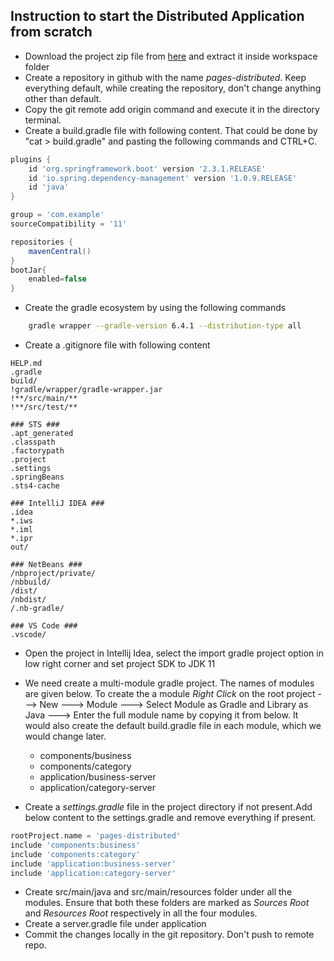 ## Instruction to start the Distributed Application from scratch
- Download the project zip file from [here](http://dell-edu-lab-store.s3.ap-south-1.amazonaws.com/repository/pages-distributed.zip)  and extract it inside workspace folder
- Create a repository in github with the name *pages-distributed*. Keep everything default, while creating the repository, don't change anything other than default.
- Copy the git remote add origin <path> command and execute it in the directory terminal.
- Create a build.gradle file with following content. That could be done by "cat > build.gradle" and pasting the following commands and CTRL+C.

```groovy
plugins {
	id 'org.springframework.boot' version '2.3.1.RELEASE'
	id 'io.spring.dependency-management' version '1.0.9.RELEASE'
	id 'java'
}

group = 'com.example'
sourceCompatibility = '11'

repositories {
	mavenCentral()
}
bootJar{
	enabled=false
}
```
- Create the gradle ecosystem by using the following commands
```sh
    gradle wrapper --gradle-version 6.4.1 --distribution-type all
```
- Create a .gitignore file with following content
```text
HELP.md
.gradle
build/
!gradle/wrapper/gradle-wrapper.jar
!**/src/main/**
!**/src/test/**

### STS ###
.apt_generated
.classpath
.factorypath
.project
.settings
.springBeans
.sts4-cache

### IntelliJ IDEA ###
.idea
*.iws
*.iml
*.ipr
out/

### NetBeans ###
/nbproject/private/
/nbbuild/
/dist/
/nbdist/
/.nb-gradle/

### VS Code ###
.vscode/
```
- Open the project in Intellij Idea, select the import gradle project option in low right corner and set project SDK to JDK 11
- We need create a multi-module gradle project. The names of modules are given below. To create the a module *Right Click* on the root project ---> New ---> Module ---> Select Module as Gradle and Library as Java ---> Enter the full module name by copying it from below.
  It would also create the default build.gradle file in each module, which we would change later.
  * components/business
  * components/category
  * application/business-server
  * application/category-server
  
- Create a *settings.gradle* file in the project directory if not present.Add below content to the settings.gradle and remove everything if present.
```groovy
rootProject.name = 'pages-distributed'
include 'components:business'
include 'components:category'
include 'application:business-server'
include 'application:category-server'
```
- Create src/main/java and src/main/resources folder under all the modules. Ensure that both these folders are marked as *Sources Root* and *Resources Root* respectively in all the four modules.
- Create a server.gradle file under application
- Commit the changes locally in the git repository. Don't push to remote repo.
